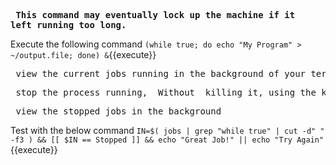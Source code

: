 **<pre> This command may eventually lock up the machine if it left running too long.</pre>**

Execute the following command `(while true; do echo "My Program" > ~/output.file; done) &`{{execute}}  

<pre> view the current jobs running in the background of your terminal </pre>

<pre> stop the process running, _Without_ killing it, using the kill command </pre>

<pre> view the stopped jobs in the background </pre>
Test with the below command
`IN=$( jobs | grep "while true" | cut -d" " -f3 ) && [[ $IN == Stopped ]] && echo "Great Job!" || echo "Try Again"`{{execute}}
